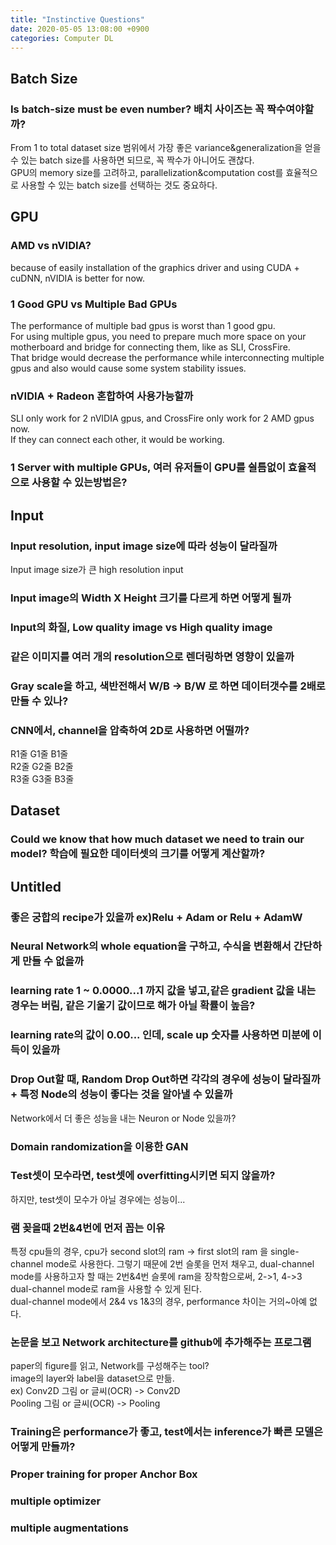 ```yaml
---
title: "Instinctive Questions"
date: 2020-05-05 13:08:00 +0900
categories: Computer DL
---
```


## Batch Size   
### Is batch-size must be even number? 배치 사이즈는 꼭 짝수여야할까?
From 1 to total dataset size 범위에서 가장 좋은 variance&generalization을 얻을 수 있는 batch size를 사용하면 되므로, 꼭 짝수가 아니어도 괜찮다.    
GPU의 memory size를 고려하고, parallelization&computation cost를 효율적으로 사용할 수 있는 batch size를 선택하는 것도 중요하다.    

## GPU   
### AMD vs nVIDIA?
because of easily installation of the graphics driver and using CUDA + cuDNN, nVIDIA is better for now.    

### 1 Good GPU vs Multiple Bad GPUs   
The performance of multiple bad gpus is worst than 1 good gpu.    
For using multiple gpus, you need to prepare much more space on your motherboard and bridge for connecting them, like as SLI, CrossFire.    
That bridge would decrease the performance while interconnecting multiple gpus and also would cause some system stability issues.    

### nVIDIA + Radeon 혼합하여 사용가능할까
SLI only work for 2 nVIDIA gpus, and CrossFire only work for 2 AMD gpus now.    
If they can connect each other, it would be working.    

### 1 Server with multiple GPUs, 여러 유저들이 GPU를 쉴틈없이 효율적으로 사용할 수 있는방법은?     


## Input   
### Input resolution, input image size에 따라 성능이 달라질까    
Input image size가 큰 high resolution input
### Input image의 Width X Height 크기를 다르게 하면 어떻게 될까   
### Input의 화질, Low quality image vs High quality image   
### 같은 이미지를 여러 개의 resolution으로 렌더링하면 영향이 있을까   
### Gray scale을 하고, 색반전해서 W/B -> B/W 로 하면 데이터갯수를 2배로 만들 수 있나?   
### CNN에서, channel을 압축하여 2D로 사용하면 어떨까?   
R1줄 G1줄 B1줄   
R2줄 G2줄 B2줄   
R3줄 G3줄 B3줄   



## Dataset   
### Could we know that how much dataset we need to train our model? 학습에 필요한 데이터셋의 크기를 어떻게 계산할까?   


## Untitled   
### 좋은 궁합의 recipe가 있을까 ex)Relu + Adam or Relu + AdamW   
### Neural Network의 whole equation을 구하고, 수식을 변환해서 간단하게 만들 수 없을까   
### learning rate 1 ~ 0.0000...1 까지 값을 넣고,같은 gradient 값을 내는 경우는 버림, 같은 기울기 값이므로 해가 아닐 확률이 높음?   
### learning rate의 값이 0.00... 인데, scale up 숫자를 사용하면 미분에 이득이 있을까      
### Drop Out할 때, Random Drop Out하면 각각의 경우에 성능이 달라질까 + 특정 Node의 성능이 좋다는 것을 알아낼 수 있을까
Network에서 더 좋은 성능을 내는 Neuron or Node 있을까?

### Domain randomization을 이용한 GAN    
### Test셋이 모수라면, test셋에 overfitting시키면 되지 않을까?   
하지만, test셋이 모수가 아닐 경우에는 성능이...    

### 램 꽂을때 2번&4번에 먼저 꼽는 이유
특정 cpu들의 경우, cpu가 second slot의 ram -> first slot의 ram 을 single-channel mode로 사용한다.
그렇기 때문에 2번 슬롯을 먼저 채우고, dual-channel mode를 사용하고자 할 때는 2번&4번 슬롯에 ram을 장착함으로써,
2->1, 4->3 dual-channel mode로 ram을 사용할 수 있게 된다.    
dual-channel mode에서 2&4 vs 1&3의 경우, performance 차이는 거의~아예 없다.    

### 논문을 보고 Network architecture를 github에 추가해주는 프로그램    
paper의 figure를 읽고, Network를 구성해주는 tool?    
image의 layer와 label을 dataset으로 만듦.    
ex) Conv2D 그림 or 글씨(OCR) -> Conv2D    
    Pooling 그림 or 글씨(OCR) -> Pooling    
    
### Training은 performance가 좋고, test에서는 inference가 빠른 모델은 어떻게 만들까?    
### Proper training for proper Anchor Box
### multiple optimizer
### multiple augmentations
